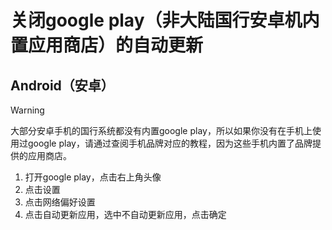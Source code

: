 # 关闭google play（非大陆国行安卓机内置应用商店）的自动更新
## Android（安卓）
> [!WARNING]
> 大部分安卓手机的国行系统都没有内置google play，所以如果你没有在手机上使用过google play，请通过查阅手机品牌对应的教程，因为这些手机内置了品牌提供的应用商店。

1. 打开google play，点击右上角头像
2. 点击设置
3. 点击网络偏好设置
4. 点击自动更新应用，选中不自动更新应用，点击确定
